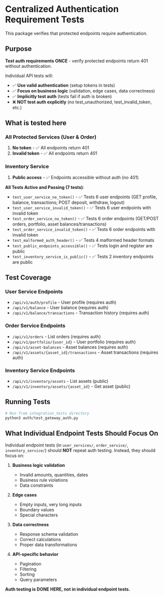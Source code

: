 # Centralized Authentication Requirement Tests

This package verifies that protected endpoints require authentication.

## Purpose

**Test auth requirements ONCE** - verify protected endpoints return 401 without authentication.

Individual API tests will:
- ✅ **Use valid authentication** (setup tokens in tests)
- ✅ **Focus on business logic** (validation, edge cases, data correctness)
- ✅ **Implicitly test auth** (tests fail if auth is broken)
- ❌ **NOT test auth explicitly** (no test_unauthorized, test_invalid_token, etc.)

## What is tested here

### All Protected Services (User & Order)
1. **No token** - ✅ All endpoints return 401
2. **Invalid token** - ✅ All endpoints return 401

### Inventory Service
1. **Public access** - ✅ Endpoints accessible without auth (no 401)

**All Tests Active and Passing (7 tests)**:
- `test_user_service_no_token()` - ✅ Tests 6 user endpoints (GET profile, balance, transactions; POST deposit, withdraw, logout)
- `test_user_service_invalid_token()` - ✅ Tests 6 user endpoints with invalid token
- `test_order_service_no_token()` - ✅ Tests 6 order endpoints (GET/POST orders, portfolio, asset balances/transactions)
- `test_order_service_invalid_token()` - ✅ Tests 6 order endpoints with invalid token
- `test_malformed_auth_header()` - ✅ Tests 4 malformed header formats
- `test_public_endpoints_accessible()` - ✅ Tests login and register are public
- `test_inventory_service_is_public()` - ✅ Tests 2 inventory endpoints are public

## Test Coverage

### User Service Endpoints
- `/api/v1/auth/profile` - User profile (requires auth)
- `/api/v1/balance` - User balance (requires auth)
- `/api/v1/balance/transactions` - Transaction history (requires auth)

### Order Service Endpoints
- `/api/v1/orders` - List orders (requires auth)
- `/api/v1/portfolio/{user_id}` - User portfolio (requires auth)
- `/api/v1/asset-balances` - Asset balances (requires auth)
- `/api/v1/assets/{asset_id}/transactions` - Asset transactions (requires auth)

### Inventory Service Endpoints
- `/api/v1/inventory/assets` - List assets (public)
- `/api/v1/inventory/assets/{asset_id}` - Get asset (public)

## Running Tests

```bash
# Run from integration_tests directory
python3 auth/test_gateway_auth.py
```

## What Individual Endpoint Tests Should Focus On

Individual endpoint tests (in `user_services/`, `order_service/`, `inventory_service/`) should **NOT** repeat auth testing. Instead, they should focus on:

1. **Business logic validation**
   - Invalid amounts, quantities, dates
   - Business rule violations
   - Data constraints

2. **Edge cases**
   - Empty inputs, very long inputs
   - Boundary values
   - Special characters

3. **Data correctness**
   - Response schema validation
   - Correct calculations
   - Proper data transformations

4. **API-specific behavior**
   - Pagination
   - Filtering
   - Sorting
   - Query parameters

**Auth testing is DONE HERE, not in individual endpoint tests.**
